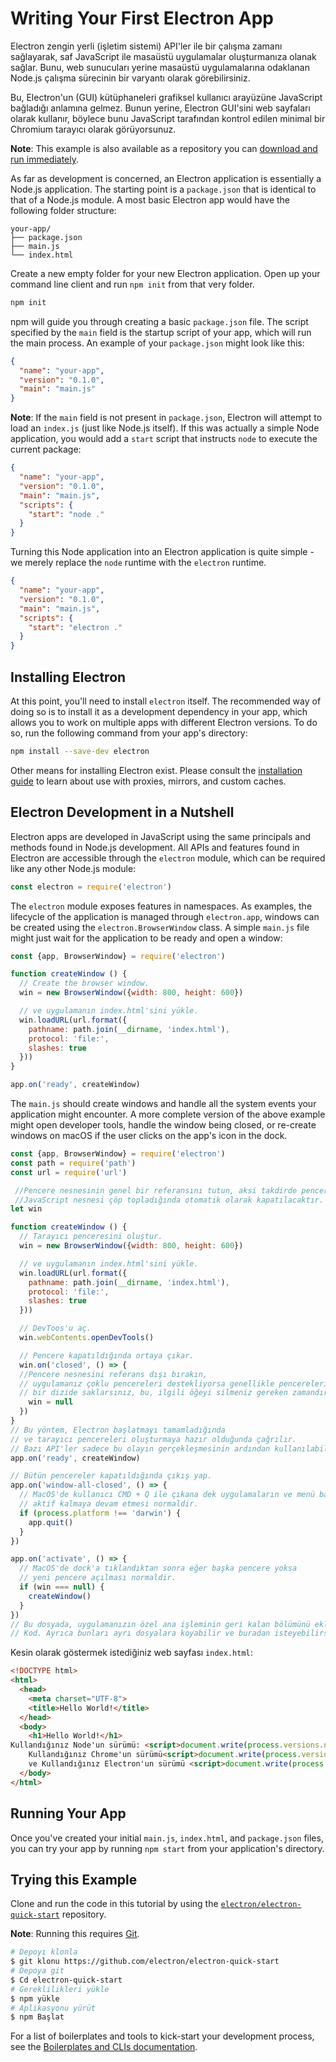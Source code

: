 # Writing Your First Electron App

Electron zengin yerli (işletim sistemi) API'ler ile bir çalışma zamanı sağlayarak, saf JavaScript ile masaüstü uygulamalar oluşturmanıza olanak sağlar. Bunu, web sunucuları yerine masaüstü uygulamalarına odaklanan Node.js çalışma sürecinin bir varyantı olarak görebilirsiniz.

Bu, Electron'un (GUI) kütüphaneleri grafiksel kullanıcı arayüzüne JavaScript bağladığı anlamına gelmez. Bunun yerine, Electron GUI'sini web sayfaları olarak kullanır, böylece bunu JavaScript tarafından kontrol edilen minimal bir Chromium tarayıcı olarak görüyorsunuz.

**Note**: This example is also available as a repository you can [download and run immediately](#trying-this-example).

As far as development is concerned, an Electron application is essentially a Node.js application. The starting point is a `package.json` that is identical to that of a Node.js module. A most basic Electron app would have the following folder structure:

```text
your-app/
├── package.json
├── main.js
└── index.html
```

Create a new empty folder for your new Electron application. Open up your command line client and run `npm init` from that very folder.

```sh
npm init
```

npm will guide you through creating a basic `package.json` file. The script specified by the `main` field is the startup script of your app, which will run the main process. An example of your `package.json` might look like this:

```json
{
  "name": "your-app",
  "version": "0.1.0",
  "main": "main.js"
}
```

**Note**: If the `main` field is not present in `package.json`, Electron will attempt to load an `index.js` (just like Node.js itself). If this was actually a simple Node application, you would add a `start` script that instructs `node` to execute the current package:

```json
{
  "name": "your-app",
  "version": "0.1.0",
  "main": "main.js",
  "scripts": {
    "start": "node ."
  }
}
```

Turning this Node application into an Electron application is quite simple - we merely replace the `node` runtime with the `electron` runtime.

```json
{
  "name": "your-app",
  "version": "0.1.0",
  "main": "main.js",
  "scripts": {
    "start": "electron ."
  }
}
```

## Installing Electron

At this point, you'll need to install `electron` itself. The recommended way of doing so is to install it as a development dependency in your app, which allows you to work on multiple apps with different Electron versions. To do so, run the following command from your app's directory:

```sh
npm install --save-dev electron
```

Other means for installing Electron exist. Please consult the [installation guide](installation.md) to learn about use with proxies, mirrors, and custom caches.

## Electron Development in a Nutshell

Electron apps are developed in JavaScript using the same principals and methods found in Node.js development. All APIs and features found in Electron are accessible through the `electron` module, which can be required like any other Node.js module:

```javascript
const electron = require('electron')
```

The `electron` module exposes features in namespaces. As examples, the lifecycle of the application is managed through `electron.app`, windows can be created using the `electron.BrowserWindow` class. A simple `main.js` file might just wait for the application to be ready and open a window:

```javascript
const {app, BrowserWindow} = require('electron')

function createWindow () {
  // Create the browser window.
  win = new BrowserWindow({width: 800, height: 600})

  // ve uygulamanın index.html'sini yükle.
  win.loadURL(url.format({
    pathname: path.join(__dirname, 'index.html'),
    protocol: 'file:',
    slashes: true
  }))
}

app.on('ready', createWindow)
```

The `main.js` should create windows and handle all the system events your application might encounter. A more complete version of the above example might open developer tools, handle the window being closed, or re-create windows on macOS if the user clicks on the app's icon in the dock.

```javascript
const {app, BrowserWindow} = require('electron')
const path = require('path')
const url = require('url')

 //Pencere nesnesinin genel bir referansını tutun, aksi takdirde pencere
 //JavaScript nesnesi çöp topladığında otomatik olarak kapatılacaktır.
let win

function createWindow () {
  // Tarayıcı penceresini oluştur.
  win = new BrowserWindow({width: 800, height: 600})

  // ve uygulamanın index.html'sini yükle.
  win.loadURL(url.format({
    pathname: path.join(__dirname, 'index.html'),
    protocol: 'file:',
    slashes: true
  }))

  // DevToos'u aç.
  win.webContents.openDevTools()

  // Pencere kapatıldığında ortaya çıkar.
  win.on('closed', () => {
  //Pencere nesnesini referans dışı bırakın,
  // uygulamanız çoklu pencereleri destekliyorsa genellikle pencereleri
  // bir dizide saklarsınız, bu, ilgili öğeyi silmeniz gereken zamandır.
    win = null
  })
}
// Bu yöntem, Electron başlatmayı tamamladığında
// ve tarayıcı pencereleri oluşturmaya hazır olduğunda çağrılır.
// Bazı API'ler sadece bu olayın gerçekleşmesinin ardından kullanılabilir.
app.on('ready', createWindow)

// Bütün pencereler kapatıldığında çıkış yap.
app.on('window-all-closed', () => {
  // MacOS'de kullanıcı CMD + Q ile çıkana dek uygulamaların ve menü barlarının
  // aktif kalmaya devam etmesi normaldir.
  if (process.platform !== 'darwin') {
    app.quit()
  }
})

app.on('activate', () => {
  // MacOS'de dock'a tıklandıktan sonra eğer başka pencere yoksa
  // yeni pencere açılması normaldir.
  if (win === null) {
    createWindow()
  }
})
// Bu dosyada, uygulamanızın özel ana işleminin geri kalan bölümünü ekleyebilirsiniz
// Kod. Ayrıca bunları ayrı dosyalara koyabilir ve buradan isteyebilirsiniz.
```

Kesin olarak göstermek istediğiniz web sayfası `index.html`:

```html
<!DOCTYPE html>
<html>
  <head>
    <meta charset="UTF-8">
    <title>Hello World!</title>
  </head>
  <body>
    <h1>Hello World!</h1>
Kullandığınız Node'un sürümü: <script>document.write(process.versions.node)</script>,
    Kullandığınız Chrome'un sürümü<script>document.write(process.versions.chrome)</script>,
    ve Kullandığınız Electron'un sürümü <script>document.write(process.versions.electron)</script>.
  </body>
</html>
```

## Running Your App

Once you've created your initial `main.js`, `index.html`, and `package.json` files, you can try your app by running `npm start` from your application's directory.

## Trying this Example

Clone and run the code in this tutorial by using the [`electron/electron-quick-start`](https://github.com/electron/electron-quick-start) repository.

**Note**: Running this requires [Git](https://git-scm.com).

```sh
# Depoyı klonla
$ git klonu https://github.com/electron/electron-quick-start 
# Depoya git
$ Cd electron-quick-start 
# Gereklilikleri yükle
$ npm yükle
# Aplikasyonu yürüt
$ npm Başlat
```

For a list of boilerplates and tools to kick-start your development process, see the [Boilerplates and CLIs documentation](./boilerplates-and-clis.md).